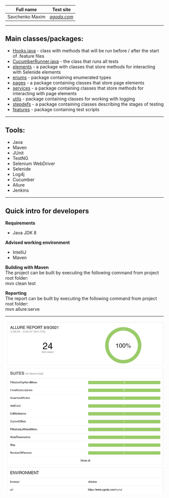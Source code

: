 ##
| Full name | Test site
|:----:|:----:
| Savchenko Maxim | [*agoda.com*](https://www.agoda.com/) |
***
## **Main classes/packages:**
* [Hooks.java](AgodaTestingProject/src/test/java/hooks/Hooks.java) - class with methods that will be run before / after the start of .feature files
* [CucumberRunner.java](AgodaTestingProject/src/test/java/runner/CucumberRunner.java) - the class that runs all tests
* [elements](https://bitbucket.org/SavMax12/final/src/master/final/src/main/java/elements/) - a package with classes that store methods for interacting with Selenide elements
* [enums](https://bitbucket.org/SavMax12/final/src/master/final/src/main/java/enums/) - package containing enumerated types
* [pages](https://bitbucket.org/SavMax12/final/src/master/final/src/main/java/pages/) - a package containing classes that store page elements
* [services](https://bitbucket.org/SavMax12/final/src/master/final/src/main/java/services/) - a package containing classes that store methods for interacting with page elements
* [utils](https://bitbucket.org/SavMax12/final/src/master/final/src/main/java/utils/) - package containing classes for working with logging
* [stepdefs](https://bitbucket.org/SavMax12/final/src/master/final/src/test/java/stepdefs/pages/) - a package containing classes describing the stages of testing
* [features](https://bitbucket.org/SavMax12/final/src/master/final/src/test/resources/features/) - package containing test scripts
***
## **Tools:**
* Java
* Maven
* JUnit
* TestNG
* Selenium WebDriver
* Selenide
* Log4j
* Cucumber
* Allure
* Jenkins
***
## Quick intro for developers
**Requirements**
* Java JDK 8

**Advised working environment**
* IntelliJ
* Maven

**Building with Maven**<br/>
The project can be built by executing the following command from project root folder:
<br/>mvn clean test

**Reporting**<br/>
The report can be built by executing the following command from project root folder:
<br/>mvn allure:serve
***
![allure](/Screenshot_164.jpg)
